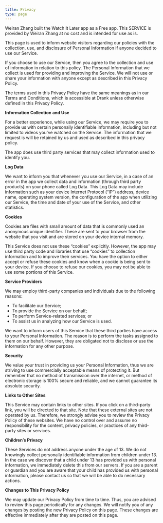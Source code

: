 ```yaml
---
title: Privacy
type: page
---
```


<p> Weiran Zhang built the Watch It Later app as a Free app. This SERVICE is provided by Weiran Zhang at no cost and is intended for use as is.
    </p> <p>This page is used to inform website visitors regarding our policies with the collection, use, and
      disclosure of Personal Information if anyone decided to use our Service.
    </p> <p>If you choose to use our Service, then you agree to the collection and use of information in relation
      to this policy. The Personal Information that we collect is used for providing and improving the
      Service. We will not use or share your information with anyone except as described
      in this Privacy Policy.
    </p> <p>The terms used in this Privacy Policy have the same meanings as in our Terms and Conditions, which is accessible
      at Drank unless otherwise defined in this Privacy Policy.
    </p> <p><strong>Information Collection and Use</strong></p> <p>For a better experience, while using our Service, we may require you to provide us with certain
      personally identifiable information, including but not limited to videos you've watched on the Service. The information that we request is will be retained by us and used as described in this privacy policy.
    </p> <p>The app does use third party services that may collect information used to identify you.</p> <!----> <p><strong>Log Data</strong></p> <p> We want to inform you that whenever you use our Service, in a case of an
      error in the app we collect data and information (through third party products) on your phone
      called Log Data. This Log Data may include information such as your device Internet Protocol (“IP”) address,
      device name, operating system version, the configuration of the app when utilizing our Service,
      the time and date of your use of the Service, and other statistics.
    </p> <p><strong>Cookies</strong></p> <p>Cookies are files with small amount of data that is commonly used an anonymous unique identifier. These
      are sent to your browser from the website that you visit and are stored on your device internal memory.
    </p> <p>This Service does not use these “cookies” explicitly. However, the app may use third party code and libraries
      that use “cookies” to collection information and to improve their services. You have the option to either
      accept or refuse these cookies and know when a cookie is being sent to your device. If you choose to
      refuse our cookies, you may not be able to use some portions of this Service.
    </p> <p><strong>Service Providers</strong></p> <p> We may employ third-party companies and individuals due to the following reasons:</p> <ul><li>To facilitate our Service;</li> <li>To provide the Service on our behalf;</li> <li>To perform Service-related services; or</li> <li>To assist us in analyzing how our Service is used.</li></ul> <p> We want to inform users of this Service that these third parties have access to your
      Personal Information. The reason is to perform the tasks assigned to them on our behalf. However, they
      are obligated not to disclose or use the information for any other purpose.
    </p> <p><strong>Security</strong></p> <p> We value your trust in providing us your Personal Information, thus we are striving
      to use commercially acceptable means of protecting it. But remember that no method of transmission over
      the internet, or method of electronic storage is 100% secure and reliable, and we cannot guarantee
      its absolute security.
    </p> <p><strong>Links to Other Sites</strong></p> <p>This Service may contain links to other sites. If you click on a third-party link, you will be directed
      to that site. Note that these external sites are not operated by us. Therefore, we strongly
      advise you to review the Privacy Policy of these websites. We have no control over
      and assume no responsibility for the content, privacy policies, or practices of any third-party sites
      or services.
    </p> <p><strong>Children’s Privacy</strong></p> <p>These Services do not address anyone under the age of 13. We do not knowingly collect
      personally identifiable information from children under 13. In the case we discover that a child
      under 13 has provided us with personal information, we immediately delete this from
      our servers. If you are a parent or guardian and you are aware that your child has provided us with personal
      information, please contact us so that we will be able to do necessary actions.
    </p> <p><strong>Changes to This Privacy Policy</strong></p> <p> We may update our Privacy Policy from time to time. Thus, you are advised to review
      this page periodically for any changes. We will notify you of any changes by posting
      the new Privacy Policy on this page. These changes are effective immediately after they are posted on
      this page.
    </p>
